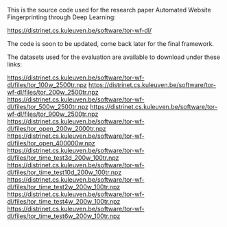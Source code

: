 This is the source code used for the research paper Automated Website Fingerprinting through Deep Learning:

https://distrinet.cs.kuleuven.be/software/tor-wf-dl/

The code is soon to be updated, come back later for the final framework.

The datasets used for the evaluation are available to download under these links:

https://distrinet.cs.kuleuven.be/software/tor-wf-dl/files/tor_100w_2500tr.npz
https://distrinet.cs.kuleuven.be/software/tor-wf-dl/files/tor_200w_2500tr.npz
https://distrinet.cs.kuleuven.be/software/tor-wf-dl/files/tor_500w_2500tr.npz
https://distrinet.cs.kuleuven.be/software/tor-wf-dl/files/tor_900w_2500tr.npz
https://distrinet.cs.kuleuven.be/software/tor-wf-dl/files/tor_open_200w_2000tr.npz
https://distrinet.cs.kuleuven.be/software/tor-wf-dl/files/tor_open_400000w.npz
https://distrinet.cs.kuleuven.be/software/tor-wf-dl/files/tor_time_test3d_200w_100tr.npz
https://distrinet.cs.kuleuven.be/software/tor-wf-dl/files/tor_time_test10d_200w_100tr.npz
https://distrinet.cs.kuleuven.be/software/tor-wf-dl/files/tor_time_test2w_200w_100tr.npz
https://distrinet.cs.kuleuven.be/software/tor-wf-dl/files/tor_time_test4w_200w_100tr.npz
https://distrinet.cs.kuleuven.be/software/tor-wf-dl/files/tor_time_test6w_200w_100tr.npz
